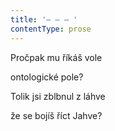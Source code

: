 ```yaml
---
title: '– – – '
contentType: prose
---
```


Pročpak mu říkáš vole

ontologické pole?

Tolik jsi zblbnul z láhve

že se bojíš říct Jahve?
